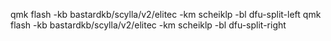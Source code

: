 qmk flash -kb bastardkb/scylla/v2/elitec -km scheiklp -bl dfu-split-left
qmk flash -kb bastardkb/scylla/v2/elitec -km scheiklp -bl dfu-split-right
